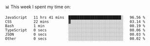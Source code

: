 📊 This week I spent my time on:
<!--START_SECTION:waka-->

```text
JavaScript   11 hrs 41 mins  ████████████████████████░   96.56 %
CSS          22 mins         ▓░░░░░░░░░░░░░░░░░░░░░░░░   03.14 %
Bash         1 min           ░░░░░░░░░░░░░░░░░░░░░░░░░   00.19 %
TypeScript   0 secs          ░░░░░░░░░░░░░░░░░░░░░░░░░   00.06 %
JSON         0 secs          ░░░░░░░░░░░░░░░░░░░░░░░░░   00.03 %
Other        0 secs          ░░░░░░░░░░░░░░░░░░░░░░░░░   00.02 %
```

<!--END_SECTION:waka-->

